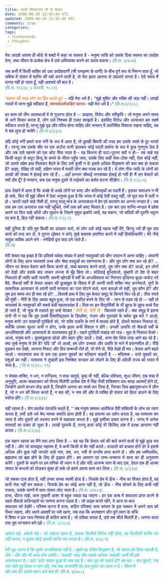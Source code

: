 ```yaml
---           
title: स्वामी विवेकानन्द जी के विचार
date: 2006-06-28 12:45:44 UTC
updated: 2006-06-28 12:45:44 UTC
comments: true
categories: 
tags: 
 - vivekananda
 - thoughts
---
```

<div align="justify"><span style="color:#000099;">मेरा आदर्श अवश्य ही थोडे से शब्दों में कहा जा सकता है - मनुष्य जाति को उसके दिव्य स्वरूप का उपदेश देना, तथा जीवन के प्रत्येक क्षेत्र में उसे अभिव्यक्त करने का उपाय बताना। </span><span style="color:#339999;">(वि.स. ४/४०७)</span></div><div align="justify"><span style="color:#339999;"></span><br /><span style="color:#000099;">जब कभी मैं किसी व्यक्ति को उस उपदेशवाणी (श्री रामकृष्ण के वाणी) के बीच पूर्ण रूप से निमग्न पाता हूँ, जो भविष्य में संसार में शान्ति की वर्षा करने वाली है, तो मेरा हृदय आनन्द से उछलने लगता है। ऐसे समय मैं पागल नहीं हो जाता हूँ, यही आश्चर्य की बात है।</span></div><div align="justify"><span style="color:#339999;">(वि.स. १/३३४, ६ फरवरी, १८८९)</span></div><div align="justify"><span style="color:#339999;"></span><br /><span style="color:#000099;"><span style="color:#ff6600;">'बसन्त की तरह लोग का हित करते हुए'</span> - यहि मेरा धर्म है। "मुझे मुक्ति और भक्ति की चाह नहीं। लाखों नरकों में जाना मुझे स्वीकार है, <span style="color:#cc0000;">बसन्तवल्लोकहितं चरन्तः</span>- यही मेरा धर्म है।" </span><span style="color:#339999;">(वि.स.४/३२८)</span></div><div align="justify"><span style="color:#339999;"></span><br /><span style="color:#000099;">हर काम को तीन अवस्थाओं में से गुज़रना होता है -- उपहास, विरोध और स्वीकृति। जो मनुष्य अपने समय से आगे विचार करता है, लोग उसे निश्चय ही ग़लत समझते है। इसलिए विरोध और अत्याचार हम सहर्ष स्वीकार करते हैं; परन्तु मुझे दृढ और पवित्र होना चाहिए और भगवान् में अपरिमित विश्वास रखना चाहिए, तब ये सब लुप्त हो जायेंगे। </span><span style="color:#339999;">(वि.स.४/३३०)</span></div><div align="justify"><span style="color:#339999;"></span><br /><span style="color:#000099;">यदि कोई भंगी हमारे पास भंगी के रूप में आता है, तो छुतही बिमारी की तरह हम उसके स्पर्श से दूर भागते हैं। परन्तु जब उसके सीर पर एक कटोरा पानी डालकर कोई पादरी प्रार्थना के रूप में कुछ गुनगुना देता है और जब उसे पहनने को एक कोट मिल जाता है-- वह कितना ही फटा-पुराना क्यों न हो-- तब चाहे वह किसी कट्टर से कट्टर हिन्दू के कमरे के भीतर पहुँच जाय, उसके लिए कहीं रोक-टोक नहीं, ऐसा कोई नहीं, जो उससे सप्रेम हाथ मिलाकर बैठने के लिए उसे कुर्सी न दे! इससे अधिक विड्म्बना की बात क्या हो सकता है? आइए, देखिए तो सही, दक्षिण भारत में पादरी लोग क्या गज़ब कर रहें हैं। ये लोग नीच जाति के लोगों को लाखों की संख्या मे ईसाई बना रहे हैं। ...वहाँ लगभग चौथाई जनसंख्या ईसाई हो गयी है! मैं उन बेचारों को क्यों दोष दूँ? हें भगवान, कब एक मनुष्य दूसरे से भाईचारे का बर्ताव करना सीखेगा। </span><span style="color:#339999;">(वि.स.१/३८५)</span></div><div align="justify"><span style="color:#339999;"></span><br /><span style="color:#000099;">प्रायः देखने में आता है कि अच्छे से अच्छे लोगों पर कष्ट और कठिनाइयाँ आ पडती हैं। इसका समाधान न भी हो सके, फिर भी मुझे जीवन में ऐसा अनुभव हुआ है कि जगत में कोई ऐसी वस्तु नहीं, जो मूल रूप में भली न हो। ऊपरी लहरें चाहे जैसी हों, परन्तु वस्तु मात्र के अन्तरकाल में प्रेम एवं कल्याण का अनन्त भण्डार है। जब तक हम उस अन्तराल तक नहीं पहुँचते, तभी तक हमें कष्ट मिलता है। एक बार उस शान्ति-मण्डल में प्रवेश करने पर फिर चाहे आँधी और तूफान के जितने तुमुल झकोरे आयें, वह मकान, जो सदियों की पुरानि चट्टान पर बना है, हिल नहीं सकता। </span><span style="color:#339999;">(वि.स.१/३८९)</span></div><div align="justify"><span style="color:#339999;"></span><br /><span style="color:#000099;">यही दुनिया है! यदि तुम किसी का उपकार करो, तो लोग उसे कोई महत्व नहीं देंगे, किन्तु ज्यों ही तुम उस कार्य को वन्द कर दो, वे तुरन्त (ईश्वर न करे) तुम्हे बदमाश प्रमाणित करने में नहीं हिचकिचायेंगे। मेरे जैसे भावुक व्यक्ति अपने सगे - स्नेहियों द्वरा सदा ठगे जाते हैं।</span></div><div align="justify"><span style="color:#339999;">(वि.स)</span></div><span style="color:#339999;"></span><div align="justify"><br /><span style="color:#000099;">मेरी केवल यह इच्छा है कि प्रतिवर्ष यथेष्ठ संख्या में हमारे नवयुवकों को चीन जापान में आना चाहिए। जापानी लोगों के लिए आज भारतवर्ष उच्च और श्रेष्ठ वस्तुओं का स्वप्नराज्य है। और तुम लोग क्या कर रहे हो? ... जीवन भर केवल बेकार बातें किया करते हो, व्यर्थ बकवाद करने वालो, तुम लोग क्या हो? आओ, इन लोगों को देखो और उसके बाद जाकर लज्जा से मुँह छिपा लो। सठियाई बुध्दिवालो, तुम्हारी तो देश से बाहर निकलते ही जाति चली जायगी! अपनी खोपडी में वर्षों के अन्धविश्वास का निरन्तर वृध्दिगत कूडा-कर्कट भरे बैठे, सैकडों वर्षों से केवल आहार की छुआछूत के विवाद में ही अपनी सारी शक्ति नष्ट करनेवाले, युगों के सामाजिक अत्याचार से अपनी सारी मानवता का गला घोटने वाले, भला बताओ तो सही, तुम कौन हो? और तुम इस समय कर ही क्या रहे हो? ...किताबें हाथ में लिए तुम केवल समुद्र के किनारे फिर रहे हो। तीस रुपये की मुंशी - गीरी के लिए अथवा बहुत हुआ, तो एक वकील बनने के लिए जी - जान से तडप रहे हो -- यही तो भारतवर्ष के नवयुवकों की सबसे बडी महत्वाकांक्षा है। तिस पर इन विद्यार्थियों के भी झुण्ड के झुण्द बच्चे पैदा हो जाते हैं, जो भूख से तडपते हुए उन्हें घेरकर<span style="color:#ff6600;"> ' रोटी दो, रोटी दो '</span> चिल्लाते रहते हैं। क्या समुद्र में इतना पानी भी न रहा कि तुम उसमें विश्वविद्यालय के डिप्लोमा, गाउन और पुस्तकों के समेत डूब मरो ? आओ, मनुष्य बनो! उन पाखण्डी पुरोहितों को, जो सदैव उन्नत्ति के मार्ग में बाधक होते हैं, ठोकरें मारकर निकाल दो, क्योंकि उनका सुधार कभी न होगा, उन्के हृदय कभी विशाल न होंगे। उनकी उत्पत्ति तो सैकडों वर्षों के अन्धविश्वासों और अत्याचारों के फलस्वरूप हुई है। पहले पुरोहिती पाखंड को ज़ड - मूल से निकाल फेंको। आओ, मनुष्य बनो। कूपमंडूकता छोडो और बाहर दृष्टि डालो। देखो, अन्य देश किस तरह आगे बढ रहे हैं। क्या तुम्हे मनुष्य से प्रेम है? यदि 'हाँ' तो आओ, हम लोग उच्चता और उन्नति के मार्ग में प्रयत्नशील हों। पीछे मुडकर मत देखो; अत्यन्त निकट और प्रिय सम्बन्धी रोते हों, तो रोने दो, पिछे देखो ही मत। केवल आगे बढते जाओ। भारतमाता कम से कम एक हज़ार युवकों का बलिदान चाहती है -- मस्तिष्क - वाले युवकों का, पशुओं का नहीं। परमात्मा ने तुम्हारी इस निश्चेष्ट सभ्यता को तोडने के लिए ही अंग्रेज़ी राज्य को भारत में भेजा है... </span><span style="color:#339999;">( वि.स.१/३९८-९९)</span></div><div align="justify"><span style="color:#339999;"></span><br /><span style="color:#000099;">न संख्या-शक्ति, न धन, न पाण्डित्य, न वाक चातुर्य, कुछ भी नहीं, बल्कि पवित्रता, शुध्द जीवन, एक शब्द में अनुभूति, आत्म-साक्षात्कार को विजय मिलेगी! प्रत्येक देश में सिंह जैसी शक्तिमान दस-बारह आत्माएँ होने दो, जिन्होने अपने बन्धन तोड डाले हैं, जिन्होने अनन्त का स्पर्श कर लिया है, जिन्का चित्र ब्रह्मनुसन्धान में लीन है, जो न धन की चिन्ता करते हैं, न बल की, न नाम की और ये व्यक्ति ही संसार को हिला डालने के लिए पर्याप्त होंगे।</span> <span style="color:#339999;">(वि.स.४/३३६)</span></div><div align="justify"><br /><span style="color:#000099;">यही रहस्य है। योग प्रवर्तक पंतजलि कहते हैं, " जब मनुष्य समस्त अलौकेक दैवी शक्तियों के लोभ का त्याग करता है, तभी उसे धर्म मेघ नामक समाधि प्राप्त होती है। वह प्रमात्मा का दर्शन करता है, वह परमात्मा बन जाता है और दूसरों को तदरूप बनने में सहायता करता है। मुझे इसीका प्रचार करना है। जगत् में अनेक मतवादों का प्रचार हो चुका है। लाखों पुस्तकें हैं, परन्तु हाय! कोई भी किंचित् अंश में प्रत्य्क्ष आचरण नहीं करता।</span> <span style="color:#339999;">(वि.स.४/३३७)</span></div><span style="color:#339999;"></span><div align="justify"><br /><span style="color:#000099;">एक महान रहस्य का मैंने पता लगा लिया है -- वह यह कि केवल धर्म की बातें करने वालों से मुझे कुछ भय नहीं है। और जो सत्यद्र्ष्ट महात्मा हैं, वे कभी किसी से बैर नहीं करते। वाचालों को वाचाल होने दो! वे इससे अधिक और कुछ नहीं जानते! उन्हे नाम, यश, धन, स्त्री से सन्तोष प्राप्त करने दो। और हम धर्मोपलब्धि, ब्रह्मलाभ एवं ब्रह्म होने के लिए ही दृढव्रत होंगे। हम आमरण एवं जन्म-जन्मान्त में सत्य का ही अनुसरण करेंगें। दूसरों के कहने पर हम तनिक भी ध्यान न दें और यदि आजन्म यत्न के बाद एक, देवल एक ही आत्मा संसार के बन्धनों को तोडकर मुक्त हो सके तो हमने अपना काम कर लिया।<span style="color:#336666;"> </span><span style="color:#339999;">(वि.स. ४/३३७)</span></div><span style="color:#339999;"></span><div align="justify"><br /><span style="color:#000099;">जो सबका दास होता है, वही उन्का सच्चा स्वामी होता है। जिसके प्रेम में ऊँच - नीच का विचार होता है, वह कभी नेता नहीं बन सकता। जिसके प्रेम का कोई अन्त नहीं है, जो ऊँच - नीच सोचने के लिए कभी नहीं रुकता, उसके चरणों में सारा संसार लोट जाता है।<span style="color:#339999;"> (वि.स. ४/४०३)</span></span></div><div align="justify"><span style="color:#000099;"><span style="color:#339999;"></span></span> </div><div align="justify"><span style="color:#000099;">वत्स, धीरज रखो, काम तुम्हारी आशा से बहुत ज्यादा बढ जाएगा। हर एक काम में सफलता प्राप्त करने से पहले सैंकडो कठिनाइयों का सामना करना पडता है। जो उद्यम करते रहेंगे, वे आज या कल<br />सफलता को देखेंगे। परिश्रम करना है वत्स, कठिन परिश्रम्! काम कांचन के इस चक्कर में अपने आप को स्थिर रखना, और अपने आदर्शों पर जमे रहना, जब तक कि आत्मज्ञान और पूर्ण त्याग के साँचे<br />में शिष्य न ढल जाय निश्चय ही कठिन काम है। जो प्रतिक्षा करता है, उसे सब चीज़े मिलती हैं। अनन्त काल तक तुम भाग्यवान बने रहो। <span style="color:#00cccc;"><span style="color:#00cccc;">(वि.स. ४/३८७)</span> </span></span></div><span style="color:#000099;"><span style="color:#00cccc;"><div align="justify"><br /></span>अकेले रहो, अकेले रहो। जो अकेला रहता है, उसका किसीसे विरोध नहीं होता, वह किसीकी शान्ति भंग नहीं करता, न दूसरा कोई उसकी शान्ति भंग करता है।<span style="color:#00cccc;"> (वि.स. ४/३८१)</span></div><div align="justify"><span style="color:#00cccc;"></span><br />मेरी दृढ धारणा है कि तुममें अन्धविश्वास नहीं है। तुममें वह शक्ति विद्यमान है, जो संसार को हिला सकती है, धीरे - धीरे और भी अन्य लोग आयेंगे। 'साहसी' शब्द और उससे अधिक 'साहसी' कर्मों की हमें<br />आवश्यकता है। उठो! उठो! संसार दुःख से जल रहा है। क्या तुम सो सकते हो? हम बार - बार पुकारें, जब तक सोते हुए देवता न जाग उठें, जब तक अन्तर्यामी देव उस पुकार का उत्तर न दें। जीवन में<br />और क्या है? इससे महान कर्म क्या है?  <span style="color:#339999;">(वि.स. ४/४०८)</span></div></span><br /></span>